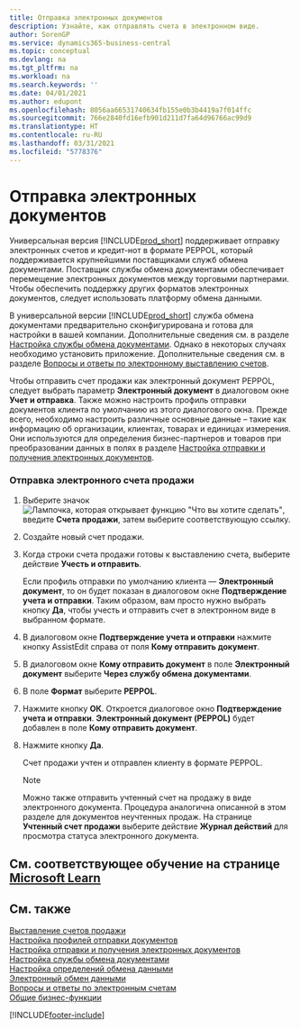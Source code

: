 ```yaml
---
title: Отправка электронных документов
description: Узнайте, как отправлять счета в электронном виде.
author: SorenGP
ms.service: dynamics365-business-central
ms.topic: conceptual
ms.devlang: na
ms.tgt_pltfrm: na
ms.workload: na
ms.search.keywords: ''
ms.date: 04/01/2021
ms.author: edupont
ms.openlocfilehash: 8056aa66531740634fb155e0b3b4419a7f014ffc
ms.sourcegitcommit: 766e2840fd16efb901d211d7fa64d96766ac99d9
ms.translationtype: HT
ms.contentlocale: ru-RU
ms.lasthandoff: 03/31/2021
ms.locfileid: "5778376"
---
```

# <a name="send-electronic-documents"></a>Отправка электронных документов

Универсальная версия [!INCLUDE[prod_short](includes/prod_short.md)] поддерживает отправку электронных счетов и кредит-нот в формате PEPPOL, который поддерживается крупнейшими поставщиками служб обмена документами. Поставщик службы обмена документами обеспечивает перемещение электронных документов между торговыми партнерами. Чтобы обеспечить поддержку других форматов электронных документов, следует использовать платформу обмена данными.  

 В универсальной версии [!INCLUDE[prod_short](includes/prod_short.md)] служба обмена документами предварительно сконфигурирована и готова для настройки в вашей компании. Дополнительные сведения см. в разделе [Настройка службы обмена документами](across-how-to-set-up-a-document-exchange-service.md). Однако в некоторых случаях необходимо установить приложение. Дополнительные сведения см. в разделе [Вопросы и ответы по электронному выставлению счетов](faq-electronic-invoicing.yml).  

 Чтобы отправить счет продажи как электронный документ PEPPOL, следует выбрать параметр **Электронный документ** в диалоговом окне **Учет и отправка**. Также можно настроить профиль отправки документов клиента по умолчанию из этого диалогового окна. Прежде всего, необходимо настроить различные основные данные – такие как информацию об организации, клиентах, товарах и единицах измерения. Они используются для определения бизнес-партнеров и товаров при преобразовании данных в полях в разделе [Настройка отправки и получения электронных документов](across-how-to-set-up-electronic-document-sending-and-receiving.md).  

### <a name="to-send-an-electronic-sales-invoice"></a>Отправка электронного счета продажи

1. Выберите значок ![Лампочка, которая открывает функцию "Что вы хотите сделать"](media/ui-search/search_small.png "Что вы хотите сделать"), введите **Счета продажи**, затем выберите соответствующую ссылку.  

2. Создайте новый счет продажи.  

3. Когда строки счета продажи готовы к выставлению счета, выберите действие **Учесть и отправить**.  

     Если профиль отправки по умолчанию клиента — **Электронный документ**, то он будет показан в диалоговом окне **Подтверждение учета и отправки**. Таким образом, вам просто нужно выбрать кнопку **Да**, чтобы учесть и отправить счет в электронном виде в выбранном формате.  

4. В диалоговом окне **Подтверждение учета и отправки** нажмите кнопку AssistEdit справа от поля **Кому отправить документ**.  

5. В диалоговом окне **Кому отправить документ** в поле **Электронный документ** выберите **Через службу обмена документами**.  

6. В поле **Формат** выберите **PEPPOL**.  

7. Нажмите кнопку **ОК**. Откроется диалоговое окно **Подтверждение учета и отправки**. **Электронный документ (PEPPOL)** будет добавлен в поле **Кому отправить документ**.  

8. Нажмите кнопку **Да**.  

     Счет продажи учтен и отправлен клиенту в формате PEPPOL.  

    > [!NOTE]  
    >  Можно также отправить учтенный счет на продажу в виде электронного документа. Процедура аналогична описанной в этом разделе для документов неучтенных продаж. На странице **Учтенный счет продажи** выберите действие **Журнал действий** для просмотра статуса электронного документа.  

## <a name="see-related-training-at-microsoft-learn"></a>См. соответствующее обучение на странице [Microsoft Learn](/learn/modules/electronic-documents-dynamics-365-business-central/index)

## <a name="see-also"></a>См. также

[Выставление счетов продажи](sales-how-invoice-sales.md)  
[Настройка профилей отправки документов](sales-how-setup-document-send-profiles.md)  
[Настройка отправки и получения электронных документов](across-how-to-set-up-electronic-document-sending-and-receiving.md)  
[Настройка службы обмена документами](across-how-to-set-up-a-document-exchange-service.md)  
[Настройка определений обмена данными](across-how-to-set-up-data-exchange-definitions.md)  
[Электронный обмен данными](across-data-exchange.md)  
[Вопросы и ответы по электронным счетам](faq-electronic-invoicing.yml)  
[Общие бизнес-функции](ui-across-business-areas.md)  


[!INCLUDE[footer-include](includes/footer-banner.md)]